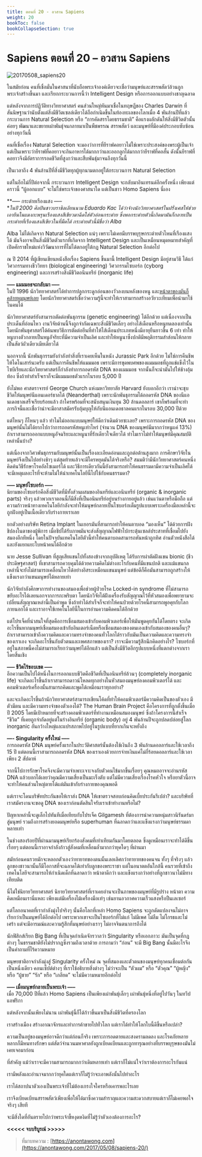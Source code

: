 ```yaml
---
title: ตอนที่ 20 - อวสาน Sapiens
weight: 20
bookToc: false
bookCollapseSection: true
---
```


Sapiens ตอนที่ 20 – อวสาน Sapiens
==

![20170508_sapiens20](https://anontawong.files.wordpress.com/2017/05/20170508_sapiens20.png?w=676)

ในสมัยก่อน คนที่เชื่อมั่นในศาสนาที่นับถือพระเจ้าองค์เดียวจะเชื่อว่ามนุษย์และสรรพสัตว์ล้วนถูกพระเจ้าสร้างขึ้นมา และเรียกกระบวนการนี้ว่า Intelligent Design หรือการออกแบบอย่างชาญฉลาด

แต่หลังจากการปฏิวัติทางวิทยาศาสตร์ คนส่วนใหญ่หันมาเชื่อในทฤษฎีของ Charles Darwin ที่สันนิษฐานว่านับตั้งแต่สิ่งมีชีวิตเซลล์เดียวได้ถือกำเนิดขึ้นในท้องทะเลของโลกเมื่อ 4 พันล้านปีที่แล้ว กระบวนการ Natural Selection หรือ “การคัดสรรโดยธรรมชาติ” คือแรงผลักดันให้สิ่งมีชีวิตตัวนั้นค่อยๆ พัฒนาและขยายเผ่าพันธุ์จนกลายมาเป็นพืชพรรณ สรรพสัตว์ และมนุษย์ที่มีองค์ประกอบซับซ้อนอย่างทุกวันนี้

คนที่เชื่อเรื่อง Natural Selection จะมองว่าการที่ยีราฟคอยาวไม่ใช่เพราะประสงค์ของพระผู้เป็นเจ้า แต่เป็นเพราะว่ายีราฟที่คอยาวจะกินอาหารได้มากกว่าและออกลูกได้มากกว่ายีราฟที่คอสั้น ดังนั้นยีราฟที่คอยาวจึงมีอัตราการรอดชีวิตที่สูงกว่าและสืบพันธุ์มาจนถึงทุกวันนี้

เป็นเวลาถึง 4 พันล้านปีที่สิ่งมีชีวิตทุกผู้ทุกนามตกอยู่ใต้กระบวนการ Natural Selection

แต่ในอีกไม่กี่ปีต่อจากนี้ กระบวนการ Intelligent Design จะกลับมาอินเทรนด์อีกครั้งหนึ่ง เพียงแต่คราวนี้ “ผู้ออกแบบ” จะไม่ใช่พระเจ้าของศาสนาใด แต่เป็นชาว Homo Sapiens นี่เอง

**—– กระต่ายเรืองแสง —–  
**ในปี 2000 ศิลปินชาวบราซิลเลียนนาม Eduardo Kac ได้ว่าจ้างนักวิทยาศาสตร์ในฝรั่งเศสให้ช่วยเอายีนในแมงกะพรุนเรืองแสงสีเขียวมาฉีดใส่ตัวอ่อนกระต่าย ซึ่งพอกระต่ายตัวนี้เกิดมามันก็กลายเป็นกระต่ายที่เรืองแสงสีเขียวในที่มืดได้ กระต่ายตัวนี้มีชื่อว่า Alba*

Alba ไม่ได้เกิดจาก Natural Selection แน่ๆ เพราะไม่เคยมีบรรพบุรุษกระต่ายตัวไหนที่เรืองแสงได้ มันจึงอาจเป็นสิ่งมีชีวิตตัวแรกที่เกิดจาก Intelligent Design และเป็นเหมือนหมุดหมายสำคัญที่เปิดศักราชใหม่แห่งวิวัฒนาการที่ไม่ได้ตกอยู่ใต้กฎ Natural Selection อีกต่อไป

ณ ปี 2014 ที่ผู้เขียนเขียนหนังสือเรื่อง Sapiens ขึ้นมานี้ Intelligent Design มีอยู่สามวิธี ได้แก่วิศวกรรมทางชีววิทยา (biological engineering) วิศวกรรมไซบอร์ก (cyborg engineering) และการสร้างสิ่งมีชีวิตอนินทรีย์ (inorganic life)

**—– แมมมอธจะกลับมา —–**  
ในปี 1996 นักวิทยาศาสตร์ได้ทำการปลูกกระดูกอ่อนของวัวลงบนหลังของหนู และ[หน้าตาของมันก็คล้ายหูมนุษย์เลย](https://upload.wikimedia.org/wikipedia/en/2/2e/Vacanti_mouse.jpg) โดยนักวิทยาศาสตร์เชื่อว่าความรู้นี้จะทำให้เราสามารถสร้างอวัยวะเทียมเพื่อนำมาใช้ในคนได้

นักวิทยาศาสตร์ยังสามารถตัดต่อพันธุกรรม (genetic engineering) ได้อีกด้วย แต่เนื่องจากเป็นประเด็นที่อ่อนไหว งานวิจัยด้านนี้จึงถูกจำกัดเฉพาะสิ่งมีชีวิตเล็กๆ อย่างไส้เดือนหรือหนูทดลองเท่านั้น โดยนักพันธุศาสตร์ได้ค้นพบวิธีการตัดต่อยีนที่ทำให้ไส้เดือนประเภทหนึ่งมีอายุยืนยาวขึ้น 6 เท่า ทำให้หนูบางตัวกลายเป็นหนูอัจริยะที่มีความจำเป็นเลิศ และทำให้หนูนาซึ่งปกติมีพฤติกรรมสำส่อนให้กลายเป็นสัตว์ผัวเดียวเมียเดียวได้

นอกจากนี้ นักพันธุกรรมยังกำลังทำสิ่งที่เราเคยเห็นในหนัง Jurassic Park อีกด้วย ไม่ใช่การคืนชีพให้ไดโนเสาร์นะครับ แต่เป็นการคืนชีพให้แมมมอธ เพราะมีการขุดพบศพของแมมมอธที่ถูกแช่แข็งไว้ในไซบีเรียและนักวิทยาศาสตร์ก็กำลังทำการถอดรหัส DNA ของแมมมอธ จากนั้นก็จะนำมันไปให้ช้างอุ้มท้อง ซึ่งถ้าทำสำเร็จเราก็จะมีแมมมอธตัวแรกในรอบ 5,000 ปี

ยังไม่พอ ศาสตราจารย์ George Church แห่งมหาวิทยาลัย Harvard ยังบอกอีกว่า เราน่าจะชุบชีวิตให้มนุษย์นีแอนเดอร์ธาลได้ (Neanderthal) เพราะนักพันธุกรรมได้ถอดรหัส DNA ของนีแอนเดอธาลเสร็จเรียบร้อยแล้ว ถ้าใครพร้อมที่จะสนับสนุนเงินทุน 30 ล้านดอลลาร์ เขาก็พร้อมที่จะทำภารกิจนี้และเชื่อว่าน่าจะมีอาสาสมัครรับอุ้มบุญให้กับนีแอนเดอธาลคนแรกในรอบ 30,000 ปีด้วย

แต่ไหนๆ ก็ไหนๆ แล้ว ทำไมไม่ออกแบบมนุษย์ให้ดีกว่าเดิมด้วยซะเลย? เพราะการถอดรหัส DNA ของมนุษย์นั้นไม่ได้ยากไปกว่าการถอดรหัสหนูเท่าไหร่ (จำนวน DNA ของมนุษย์มีมากกว่าหนูแค่ 13%) ถ้าเราสามารถออกแบบหนูอัจฉริยะและหนูนาที่รักเดียวใจเดียวได้ ทำไมเราไม่ทำให้มนุษย์มีคุณสมบัติเหล่านั้นบ้าง?

แต่เนื่องจากวิศวพันธุกรรมกับมนุษย์นั้นเป็นเรื่องละเอียดอ่อนและถูกต่อต้านสูงมาก การศึกษาวิจัยในมนุษย์จึงเป็นไปอย่างช้าๆ แต่สุดท้ายแล้วจะมีใครหยุดมันได้จริงหรือ? สมมติว่ามีนักวิทยาศาสตร์คนหนึ่งคิดค้นวิธีรักษาโรคอัลไซเมอร์ได้ และวิธีการเดียวกันนี้ยังสามารถทำให้คนธรรมดามีความจำเป็นเลิศได้ จะมีเหตุผลอะไรที่จะห้ามไม่ให้นำเทคโนโลยีนี้ไปใช้กับคนธรรมดา?

**—– มนุษย์ไซบอร์ก —–**  
นิยามของไซบอร์กคือสิ่งมีชีวิตที่มีทั้งส่วนผสมของอินทรีย์และอนินทรีย์ (organic & inorganic parts) จริงๆ แล้วพวกเราตอนนี้ก็มีสิ่งที่เป็นอนินทรีย์อยู่บนร่างกายอยู่แล้ว เช่นแว่นตาหรือมือถือ แต่ความก้าวหน้าทางเทคโนโลยีกำลังจะทำให้มนุษย์กลายเป็นไซบอร์กเต็มรูปแบบเพราะเครื่องมือเหล่านี้จะถูกฝังอยู่เป็นเนื้อเดียวกับร่างกายเราเลย

ยกตัวอย่างบริษัท Retina Implant ในเยอรมันที่สามารถทำให้คนตาบอด “มองเห็น” ได้ด้วยการฝังชิปลงในตาของผู้พิการ เมื่อชิปได้รับภาพมันจะส่งสัญญาณไฟฟ้าไปกระตุ้นเซลล์ประสาทที่เชื่อมไปยังสมองอีกทีหนึ่ง โดยในปัจจุบันเทคโนโลยีตัวนี้ทำให้คนตาบอดสามารถหันหน้าถูกทิศ อ่านตัวหนังสือได้ และยังแยกแยะใบหน้าคนได้อีกด้วย

นาย Jesse Sullivan ที่สูญเสียแขนไปทั้งสองข้างจากอุบัติเหตุ ได้รับการผ่าตัดฝังแขน bionic (ชีวประดิษฐศาสตร์) ที่เขาสามารถควบคุมได้ด้วยความคิดไม่ต่างอะไรกับคนที่มีแขนปกติ และแม้แขนกลเหล่านี้จะยังไม่สามารถเคลื่อนไหวได้อย่างอิสระเหมือนแขนมนุษย์ แต่ข้อดีก็คือมันสามารถถูกสร้างให้แข็งแรงกว่าแขนมนุษย์ได้หลายเท่า

นักวิจัยกำลังศึกษาการทำงานของสมองเพื่อช่วยผู้ป่วยโรค Locked-in syndrome ที่ไม่สามารถขยับอะไรได้เลยนอกจากการกะพริบตา โดยนักวิจัยได้ฝังเครื่องรับสัญญาณไว้ที่หัวสมองเพื่อพยายามจะเปลี่ยนสัญญาณเหล่านี้เป็นคำพูด ซึ่งถ้าทำได้สำเร็จก็จะทำให้คนป่วยด้วยโรคนี้สามารถพูอคุยกับโลกภายนอกได้ และเราอาจใช้เทคโนโลยีนี้ในการอ่านความคิดคนได้อีกด้วย

แต่โปรเจ็คที่น่าสนใจที่สุดคือการเชื่อมสมองเข้ากับคอมพิวเตอร์เพื่อให้มันพูดคุยกันได้โดยตรง จะเกิดอะไรขึ้นหากมนุษย์เชื่อมสมองเข้ากับอินเตอร์เน็ตหรือเชื่อมสมองของตนเองเข้ากับสมองของคนอื่นๆ? ถ้าเราสามารถเข้าถึงความคิดและความทรงจำของคนทั่วโลกได้ราวกับมันเป็นความคิดและความทรงจำของเราเอง จะเกิดอะไรขึ้นกับตัวตนและเพศสภาพของเรา? เราจะมีความรู้สึกนึกคิดอย่างไร? ไซบอร์กที่อยู่ในสภาพนี้คงไม่สามารถเรียกว่ามนุษย์ได้อีกแล้ว แต่เป็นสิ่งมีชีวิตอีกรูปแบบหนึ่งที่แตกต่างจากเราโดยสิ้นเชิง

**—– ชีวิตไร้ขอบเขต —–**  
อีกความเป็นไปได้หนึ่งในการออกแบบชีวิตคือชีวิตที่เป็นอนินทรีย์ล้วนๆ (completely inorganic life) จะเกิดอะไรขึ้นถ้าเราสามารถดาวน์โหลดทุกอย่างในหัวสมองมนุษย์ลงคอมพิวเตอร์ได้ และคอมพิวเตอร์เครื่องนั้นสามารถคิดและพูดได้เหมือนเราทุกอย่าง?

และจะเกิดอะไรขึ้นถ้านักวิทยาศาสตร์สามารถเขียนโค้ดที่ทำให้คอมพิวเตอร์มีความคิดเป็นของตัวเอง มีตัวมีตน และมีความทรงจำของตัวเองได้? The Human Brain Project คือโครงการที่ถูกตั้งขึ้นเมื่อปี 2005 โดยมีเป้าหมายที่จะสร้างคอมพิวเตอร์ที่ทำงานเหมือนสมองมนุษย์ ซึ่งถ้าโครงการนี้สำเร็จ “ชีวิต” ที่เคยถูกจำกัดอยู่แต่ในร่างอินทรีย์ (organic body) อยู่ 4 พันล้านปีจะถูกปลดปล่อยสู่โลก inorganic อันกว้างใหญ่และแปรสภาพไปอยู่ในรูปแบบที่ยากเกินจะหยั่งถึง

**—- Singularity ครั้งใหม่ —–**  
การถอดรหัส DNA มนุษย์ครั้งแรกในประวัติศาสตร์นั้นต้องใช้เงินถึง 3 พันล้านดอลลาร์และใช้เวลาถึง 15 ปี แต่ตอนนี้เราสามารถถอดรหัส DNA ของเราเองด้วยการจ่ายเงินแค่ไม่กี่ร้อยดอลลาร์และใช้เวลาเพียง 2 สัปดาห์

จากนี้ไปการรักษาโรคจึงจะมีความจำเพาะเจาะจงกับตัวคนไข้มากขึ้นเรื่อยๆ คุณหมออาจจะอ่านรหัส DNA แล้วบอกได้เลยว่าคุณมีความเสี่ยงเป็นมะเร็งตับ แต่ไม่มีความเสี่ยงเรื่องโรคหัวใจ หรือยาตัวนี้อาจจะทำให้คนส่วนใหญ่ตายได้แต่มันเข้ากับร่างกายของคุณพอดี

แต่เราจะโดนบริษัทประกันขอให้เราส่ง DNA ให้เขาตรวจสอบก่อนคิดเบี้ยประกันรึเปล่า? และบริษัทที่เราสมัครงานจะขอดู DNA ของเราก่อนตัดสินใจรับเราเข้าทำงานหรือไม่?

ปัญหาเหล่านี้จะดูเล็กไปทันทีเมื่อเทียบกับโปรเจ็ค Gilgamesh ที่ต้องการนำความหนุ่มสาวนิรันดร์มาสู่มนุษย์ รวมถึงการสร้างยอดมนุษย์หรือ superhuman ที่ฉลาดกว่าและแข็งแรงกว่ามนุษย์ธรรมดาหลายเท่า

ในช่วงสองร้อยปีที่ผ่านมามนุษย์เรียกร้องสังคมที่เท่าเทียมกันมาโดยตลอด ซึ่งดูเหมือนเราจะทำได้ดีขึ้นเรื่อยๆ แต่ตอนนี้เราอาจกำลังก้าวสู่สังคมที่เหลื่อมล้ำมากกว่ายุคใดๆ ที่ผ่านมา

สมัยก่อนคนรวยมักจะหลอกตัวเองว่าทายาทของตนนั้นเลอเลิศกว่าทายาทของคนจน ทั้งๆ ที่จริงๆ แล้วลูกของชาวนานั้นก็มีโอกาสที่จะฉลาดได้เท่ากับลูกของพระราชา แต่ในอนาตตอันใกล้นี้ คนรวยที่เข้าถึงเทคโนโลยีจะสามารถให้กำเนิดเด็กที่ฉลาดกว่า หน้าตาดีกว่า และแข็งแรงกว่าอย่างที่ลูกชาวนาไม่มีทางเทียบติด

นี่ไม่ใช่นิยายวิทยาศาสตร์ นิยายวิทยาศาสตร์ที่เราเคยอ่านจะเป็นภาพของมนุษย์ที่มีรูปร่าง หน้าตา ความคิดเหมือนเรานี่แหละ เพียงแต่มีเครื่องไม้เครื่องมือเท่ๆ เช่นยานอวกาศความเร็วแสงหรือปืนเลเซอร์

แต่โลกอนาคตที่เรากำลังมุ่งไปจริงๆ นั้นคือโลกที่เหล่า Homo Sapiens จะถูกดัดแปลงจนไม่อาจเรียกว่าเป็นมนุษย์ได้อีกต่อไป เพราะพวกเขาจะเป็นไซบอร์กที่ไม่แก่ ไม่มีเพศ ไม่ลืม ไม่โกรธและไม่เศร้า แต่จะมีอารมณ์และความรู้สึกที่มนุษย์อย่างเราๆ ไม่อาจจินตนาการถึงได้

นักฟิสิกส์เรียก Big Bang ที่เป็นจุดกำเนิดจักรวาลว่า Singularity หรือเอกภาวะ มันเป็นจุดที่กฎต่างๆ ในธรรมชาติยังไม่ปรากฎซึ่งรวมถึงเวลาด้วย การถามว่า “ก่อน” จะมี Big Bang นั้นมีอะไรจึงเป็นคำถามที่ไร้ความหมาย

มนุษยชาติอาจกำลังมุ่งสู่ Singularity ครั้งใหม่ ณ จุดที่สมองและตัวตนของมนุษย์ทุกคนเชื่อมต่อกันเป็นหนึ่งเดียว คอนเซ็ปต์ต่างๆ ที่เราใช้อธิบายสิ่งต่างๆ ไม่ว่าจะเป็น “ตัวผม” หรือ “ตัวคุณ” “ผู้หญิง” หรือ “ผู้ชาย” “รัก” หรือ “เกลียด” จะไม่มีความหมายอีกต่อไป

**—– เมื่อมนุษย์กลายเป็นพระเจ้า —–**  
เมื่อ 70,000 ปีที่แล้ว Homo Sapiens เป็นเพียงเผ่าพันธุ์เล็กๆ เผ่าพันธุ์หนึ่งที่อยู่ไปวันๆ ในทวีปแอฟริกา

แต่หลังจากนั้นเพียงไม่นาน เผ่าพันธุ์นี้ก็ได้ก้าวขึ้นมาเป็นสิ่งมีชีวิตที่ครองโลก

เราสร้างเมือง สร้างอาณาจักรและทำการค้าขายไปทั่วโลก แต่เราได้ทำให้โลกใบนี้ดีขึ้นหรือเปล่า?

ความเป็นอยู่ของมนุษย์อาจดีกว่าแต่ก่อนก็จริง เพราะการอดตายและสงครามลดลง และโรคภัยหลายหลากก็มีหนทางรักษา แต่สัตว์จำนวนมหาศาลยังถูกเบียดเบียนและถูกทารุณอย่างที่บรรพบุรุษของมันไม่เคยเจอมาก่อน

ที่สำคัญ แม้ว่าเราจะมีความสามารถมากกว่าเดิมหลายเท่า แต่เราก็ไม่แน่ใจว่าเราต้องการอะไรกันแน่

เรามีพลังและอำนาจมากกว่ายุคใดแต่เราก็ไม่รู้ว่าจะเอาพลังนั้นไปทำอะไร

เราได้สถาปนาตัวเองเป็นพระเจ้าที่ไม่ต้องเกรงใจใครหรือเคารพอะไรเลย

เราจึงเบียดเบียนสรรพสัตว์เพียงเพื่อให้ได้มาซึ่งความสำราญและความสะดวกสบายแต่เราก็ไม่เคยพอใจจริงๆ เสียที

จะมีสิ่งใดที่อันตรายไปกว่าพระเจ้าขี้หงุดหงิดที่ไม่รู้ว่าตัวเองต้องการอะไร?

**<<<<< จบบริบูรณ์ >>>>>**

> ที่มาบทความ : [https://anontawong.com](https://anontawong.com/2017/05/08/sapiens-20/)